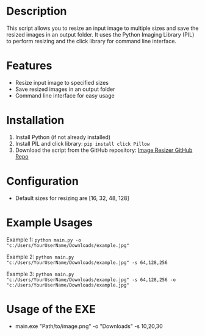 # Description

This script allows you to resize an input image to multiple sizes and save the resized images in an output folder. It uses the Python Imaging Library (PIL) to perform resizing and the click library for command line interface.

# Features

- Resize input image to specified sizes
- Save resized images in an output folder
- Command line interface for easy usage

# Installation

1. Install Python (if not already installed)
2. Install PIL and click library: `pip install click Pillow`
3. Download the script from the GitHub repository: [Image Resizer GitHub Repo](https://github.com/DlgshKurd/Image-Resizer)
   
# Configuration

- Default sizes for resizing are [16, 32, 48, 128]


# Example Usages

Example 1: `python main.py -o "c:/Users/YourUserName/Downloads/example.jpg"`

Example 2: `python main.py "c:/Users/YourUserName/Downloads/example.jpg" -s 64,128,256`

Example 3: `python main.py "c:/Users/YourUserName/Downloads/example.jpg" -s 64,128,256 -o "c:/Users/YourUserName/Downloads/example.jpg"`

# Usage of the EXE

- main.exe "Path/to/image.png" -o "Downloads" -s 10,20,30
